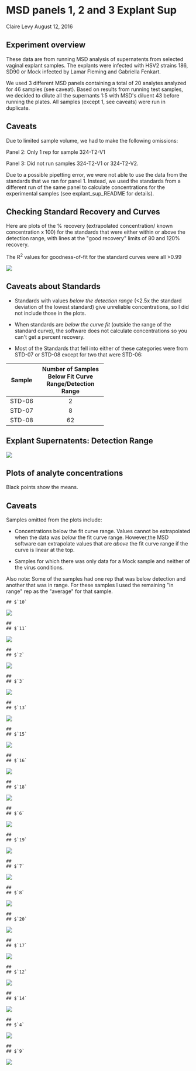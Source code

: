 MSD panels 1, 2 and 3 Explant Sup
================
Claire Levy
August 12, 2016

Experiment overview
-------------------

These data are from running MSD analysis of supernatents from selected vaginal explant samples. The explants were infected with HSV2 strains 186, SD90 or Mock infected by Lamar Fleming and Gabriella Fenkart.

We used 3 different MSD panels containing a total of 20 analytes analyzed for 46 samples (see caveat). Based on results from running test samples, we decided to dilute all the supernants 1:5 with MSD's diluent 43 before running the plates. All samples (except 1, see caveats) were run in duplicate.

Caveats
-------

Due to limited sample volume, we had to make the following omissions:

Panel 2: Only 1 rep for sample 324-T2-V1

Panel 3: Did not run samples 324-T2-V1 or 324-T2-V2.

Due to a possible pipetting error, we were not able to use the data from the standards that we ran for panel 1. Instead, we used the standards from a different run of the same panel to calculate concentrations for the experimental samples (see explant\_sup\_README for details).

Checking Standard Recovery and Curves
-------------------------------------

Here are plots of the % recovery (extrapolated concentration/ known concentration x 100) for the standards that were either within or above the detection range, with lines at the "good recovery" limits of 80 and 120% recovery.

The R<sup>2</sup> values for goodness-of-fit for the standard curves were all &gt;0.99

![](MSD_panels_1_2_3_explant_sup_analysis_files/figure-markdown_github/standards-1.png)

Caveats about Standards
-----------------------

-   Standards with values *below the detection range* (&lt;2.5x the standard deviation of the lowest standard) give unreliable concentrations, so I did not include those in the plots.

-   When standards are *below the curve fit* (outside the range of the standard curve), the software does not calculate concentrations so you can't get a percent recovery.

-   Most of the Standards that fell into either of these categories were from STD-07 or STD-08 except for two that were STD-06:

<table style="width:53%;">
<colgroup>
<col width="12%" />
<col width="40%" />
</colgroup>
<thead>
<tr class="header">
<th align="center">Sample</th>
<th align="center">Number of Samples Below Fit Curve Range/Detection Range</th>
</tr>
</thead>
<tbody>
<tr class="odd">
<td align="center">STD-06</td>
<td align="center">2</td>
</tr>
<tr class="even">
<td align="center">STD-07</td>
<td align="center">8</td>
</tr>
<tr class="odd">
<td align="center">STD-08</td>
<td align="center">62</td>
</tr>
</tbody>
</table>

Explant Supernatents: Detection Range
-------------------------------------

![](MSD_panels_1_2_3_explant_sup_analysis_files/figure-markdown_github/checking%20detection%20range-1.png)

Plots of analyte concentrations
-------------------------------

Black points show the means.

Caveats
-------

Samples omitted from the plots include:

-   Concentrations below the fit curve range. Values cannot be extrapolated when the data was *below* the fit curve range. However,the MSD software can extrapolate values that are *above* the fit curve range if the curve is linear at the top.

-   Samples for which there was only data for a Mock sample and neither of the virus conditions.

Also note: Some of the samples had one rep that was below detection and another that was in range. For these samples I used the remaining "in range" rep as the "average" for that sample.

    ## $`10`

![](MSD_panels_1_2_3_explant_sup_analysis_files/figure-markdown_github/samples%20plots-1.png)

    ## 
    ## $`11`

![](MSD_panels_1_2_3_explant_sup_analysis_files/figure-markdown_github/samples%20plots-2.png)

    ## 
    ## $`2`

![](MSD_panels_1_2_3_explant_sup_analysis_files/figure-markdown_github/samples%20plots-3.png)

    ## 
    ## $`3`

![](MSD_panels_1_2_3_explant_sup_analysis_files/figure-markdown_github/samples%20plots-4.png)

    ## 
    ## $`13`

![](MSD_panels_1_2_3_explant_sup_analysis_files/figure-markdown_github/samples%20plots-5.png)

    ## 
    ## $`15`

![](MSD_panels_1_2_3_explant_sup_analysis_files/figure-markdown_github/samples%20plots-6.png)

    ## 
    ## $`16`

![](MSD_panels_1_2_3_explant_sup_analysis_files/figure-markdown_github/samples%20plots-7.png)

    ## 
    ## $`18`

![](MSD_panels_1_2_3_explant_sup_analysis_files/figure-markdown_github/samples%20plots-8.png)

    ## 
    ## $`6`

![](MSD_panels_1_2_3_explant_sup_analysis_files/figure-markdown_github/samples%20plots-9.png)

    ## 
    ## $`19`

![](MSD_panels_1_2_3_explant_sup_analysis_files/figure-markdown_github/samples%20plots-10.png)

    ## 
    ## $`7`

![](MSD_panels_1_2_3_explant_sup_analysis_files/figure-markdown_github/samples%20plots-11.png)

    ## 
    ## $`8`

![](MSD_panels_1_2_3_explant_sup_analysis_files/figure-markdown_github/samples%20plots-12.png)

    ## 
    ## $`20`

![](MSD_panels_1_2_3_explant_sup_analysis_files/figure-markdown_github/samples%20plots-13.png)

    ## 
    ## $`17`

![](MSD_panels_1_2_3_explant_sup_analysis_files/figure-markdown_github/samples%20plots-14.png)

    ## 
    ## $`12`

![](MSD_panels_1_2_3_explant_sup_analysis_files/figure-markdown_github/samples%20plots-15.png)

    ## 
    ## $`14`

![](MSD_panels_1_2_3_explant_sup_analysis_files/figure-markdown_github/samples%20plots-16.png)

    ## 
    ## $`4`

![](MSD_panels_1_2_3_explant_sup_analysis_files/figure-markdown_github/samples%20plots-17.png)

    ## 
    ## $`9`

![](MSD_panels_1_2_3_explant_sup_analysis_files/figure-markdown_github/samples%20plots-18.png)
